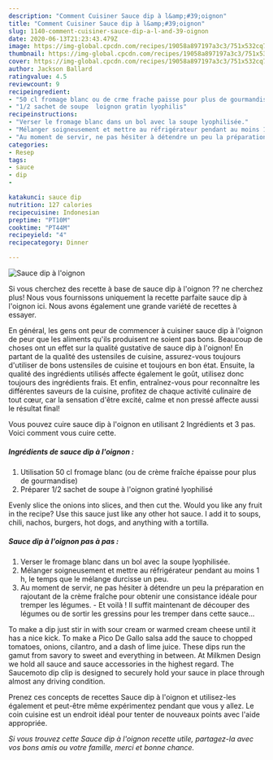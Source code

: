 ```yaml
---
description: "Comment Cuisiner Sauce dip à l&amp;#39;oignon"
title: "Comment Cuisiner Sauce dip à l&amp;#39;oignon"
slug: 1140-comment-cuisiner-sauce-dip-a-l-and-39-oignon
date: 2020-06-13T21:23:43.479Z
image: https://img-global.cpcdn.com/recipes/19058a897197a3c3/751x532cq70/sauce-dip-a-loignon-photo-principale-de-la-recette.jpg
thumbnail: https://img-global.cpcdn.com/recipes/19058a897197a3c3/751x532cq70/sauce-dip-a-loignon-photo-principale-de-la-recette.jpg
cover: https://img-global.cpcdn.com/recipes/19058a897197a3c3/751x532cq70/sauce-dip-a-loignon-photo-principale-de-la-recette.jpg
author: Jackson Ballard
ratingvalue: 4.5
reviewcount: 9
recipeingredient:
- "50 cl fromage blanc ou de crme frache paisse pour plus de gourmandise"
- "1/2 sachet de soupe  loignon gratin lyophilis"
recipeinstructions:
- "Verser le fromage blanc dans un bol avec la soupe lyophilisée."
- "Mélanger soigneusement et mettre au réfrigérateur pendant au moins 1 h, le temps que le mélange durcisse un peu."
- "Au moment de servir, ne pas hésiter à détendre un peu la préparation en rajoutant de la crème fraîche pour obtenir une consistance idéale pour tremper les légumes. Et voilà ! Il suffit maintenant de découper des légumes ou de sortir les gressins pour les tremper dans cette sauce..."
categories:
- Resep
tags:
- sauce
- dip
- 

katakunci: sauce dip  
nutrition: 127 calories
recipecuisine: Indonesian
preptime: "PT10M"
cooktime: "PT44M"
recipeyield: "4"
recipecategory: Dinner

---
```



![Sauce dip à l&#39;oignon](https://img-global.cpcdn.com/recipes/19058a897197a3c3/751x532cq70/sauce-dip-a-loignon-photo-principale-de-la-recette.jpg)

Si vous cherchez des recette à base de sauce dip à l&#39;oignon ?? ne cherchez plus! Nous vous fournissons uniquement la recette parfaite sauce dip à l&#39;oignon ici. Nous avons également une grande variété de recettes à essayer.

En général, les gens ont peur de commencer à cuisiner sauce dip à l&#39;oignon de peur que les aliments qu'ils produisent ne soient pas bons. Beaucoup de choses ont un effet sur la qualité gustative de sauce dip à l&#39;oignon! En partant de la qualité des ustensiles de cuisine, assurez-vous toujours d'utiliser de bons ustensiles de cuisine et toujours en bon état. Ensuite, la qualité des ingrédients utilisés affecte également le goût, utilisez donc toujours des ingrédients frais. Et enfin, entraînez-vous pour reconnaître les différentes saveurs de la cuisine, profitez de chaque activité culinaire de tout cœur, car la sensation d'être excité, calme et non pressé affecte aussi le résultat final!

<!--inarticleads1-->

Vous pouvez cuire sauce dip à l&#39;oignon en utilisant 2 Ingrédients et 3 pas. Voici comment vous cuire cette.

##### Ingrédients de sauce dip à l&#39;oignon :

1. Utilisation 50 cl fromage blanc (ou de crème fraîche épaisse pour plus de gourmandise)
1. Préparer 1/2 sachet de soupe à l&#39;oignon gratiné lyophilisé


Evenly slice the onions into slices, and then cut the. Would you like any fruit in the recipe? Use this sauce just like any other hot sauce. I add it to soups, chili, nachos, burgers, hot dogs, and anything with a tortilla. 

<!--inarticleads2-->

##### Sauce dip à l&#39;oignon pas à pas :

1. Verser le fromage blanc dans un bol avec la soupe lyophilisée.
1. Mélanger soigneusement et mettre au réfrigérateur pendant au moins 1 h, le temps que le mélange durcisse un peu.
1. Au moment de servir, ne pas hésiter à détendre un peu la préparation en rajoutant de la crème fraîche pour obtenir une consistance idéale pour tremper les légumes. - Et voilà ! Il suffit maintenant de découper des légumes ou de sortir les gressins pour les tremper dans cette sauce...


To make a dip just stir in with sour cream or warmed cream cheese until it has a nice kick. To make a Pico De Gallo salsa add the sauce to chopped tomatoes, onions, cilantro, and a dash of lime juice. These dips run the gamut from savory to sweet and everything in between. At Milkmen Design we hold all sauce and sauce accessories in the highest regard. The Saucemoto dip clip is designed to securely hold your sauce in place through almost any driving condition. 

<!--inarticleads1-->

<p>
Prenez ces concepts de recettes Sauce dip à l&#39;oignon et utilisez-les également et peut-être même expérimentez pendant que vous y allez. Le coin cuisine est un endroit idéal pour tenter de nouveaux points avec l'aide appropriée.
</p>

<p>
<i>Si vous trouvez cette Sauce dip à l&#39;oignon recette utile, partagez-la avec vos bons amis ou votre famille, merci et bonne chance.</i>
</p>
